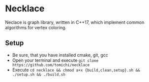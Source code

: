 # Necklace

Neclace is graph library, written in C++17, which implement common algorithms for vertex coloring.

## Setup

- Be sure, that you have installed cmake, git, gcc
- Open your terminal and execute ```git clone https://github.com/tomichi/necklace```
- Execute ```cd necklace && chmod a+x {build,clean,setup}.sh && ./setup.sh && ./build.sh```
